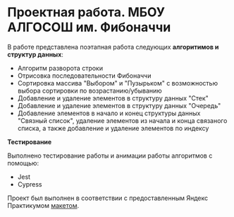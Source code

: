 # Проектная работа. МБОУ АЛГОСОШ им. Фибоначчи

<!-- Сайт доступен по [адресу](https://kovolga.github.io/algososh/)

Стек: React, TypeScript, Jest, Cypress

<img src="./src/images/preview.jpg" width=420px> -->

В работе представлена поэтапная работа следующих **алгоритимов и структур данных**:

- Алгоритм разворота строки
- Отрисовка последовательности Фибоначчи
- Сортировка массива "Выбором" и "Пузырьком" с возможностью выбора сортировки по возрастанию/убыванию
- Добавление и удаление элементов в структуру данных "Стек"
- Добавление и удаление элементов в структуру данных "Очередь"
- Добавление элементов в начало и конец структуры данных "Связный список", удаление элементов из начала и конца связаного списка, а также добавление и удаление элементов по индексу

**Тестирование**

Выполнено тестирование работы и анимации работы алгоритмов с помощью:

- Jest
- Cypress

Проект был выполнен в соответствии с предоставленным Яндекс Практикумом
[макетом](https://www.figma.com/file/RIkypcTQN5d37g7RRTFid0/Algososh_external_link?node-id=0%3A1).
